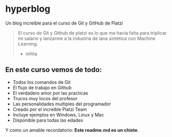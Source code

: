 # hyperblog
Un blog increible  para el curso de Git y GitHub de Platzi
>El curso de Git y Github de platzi es lo que me hacia falta para triplicar mi salario y lanzarme a la industria de lana sintetica con Machine Learning.
>- niñita

## En este curso vemos de todo:
* Todos los comandos de Git
* El flujo de trabajo en Github
* El verdadero amor por las practicas
* Trucos muy locos del profesor
* Las personalidades multiples del programador
* Creado por el increible Platzi Team
* Incluye ejemplos en Windows, Linux y Mac
* Disponible para todas las edades

Y como un amable recordatorio: **Este readme.md es un chiste**.